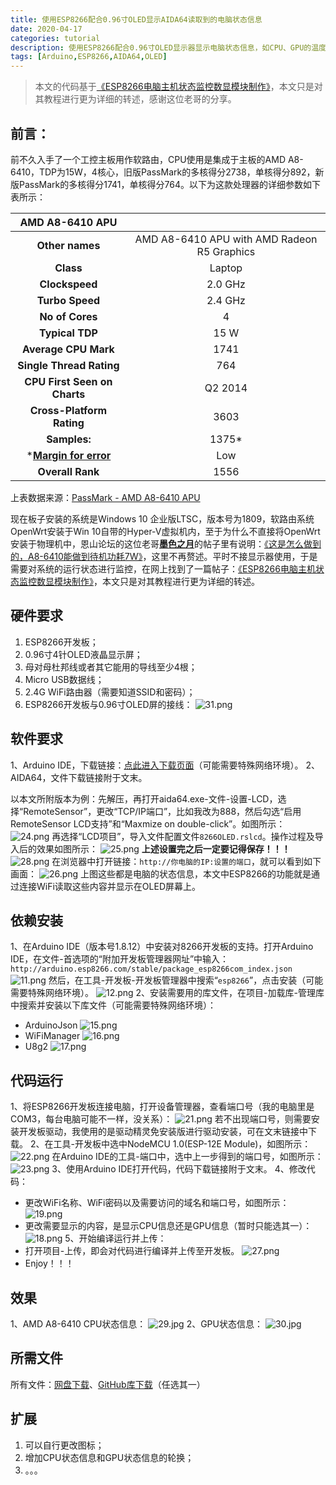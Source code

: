 ```yaml
---
title: 使用ESP8266配合0.96寸OLED显示AIDA64读取到的电脑状态信息
date: 2020-04-17
categories: tutorial
description: 使用ESP8266配合0.96寸OLED显示器显示电脑状态信息，如CPU、GPU的温度、风扇转速、占用率等。
tags: [Arduino,ESP8266,AIDA64,OLED]
---
```

>本文的代码基于[《ESP8266电脑主机状态监控数显模块制作》](https://www.mydigit.cn/forum.php?mod=viewthread&tid=126778)，本文只是对其教程进行更为详细的转述，感谢这位老哥的分享。

## 前言：
前不久入手了一个工控主板用作软路由，CPU使用是集成于主板的AMD A8-6410，TDP为15W，4核心，旧版PassMark的多核得分2738，单核得分892，新版PassMark的多核得分1741，单核得分764。以下为这款处理器的详细参数如下表所示：

| AMD A8-6410 APU |  |
|:--------:|:--------:|
| **Other names** | AMD A8-6410 APU with AMD Radeon R5 Graphics |
| **Class** | Laptop |
| **Clockspeed** | 2.0 GHz |
| **Turbo Speed** | 2.4 GHz |
| **No of Cores** | 4 |
| **Typical TDP** | 15 W |
| **Average CPU Mark** | 1741 |
| **Single Thread Rating** | 764 |
| **CPU First Seen on Charts** | Q2 2014 |
| **Cross-Platform Rating** | 3603 |
| **Samples:**  | 1375* |
| *[**Margin for error**](https://www.cpubenchmark.net/graph_notes.html#samples)  | Low |
| **Overall Rank** | 1556 |

上表数据来源：[PassMark - AMD A8-6410 APU](https://www.cpubenchmark.net/cpu.php?cpu=AMD%20A8-6410%20APU)

现在板子安装的系统是Windows 10 企业版LTSC，版本号为1809，软路由系统OpenWrt安装于Win 10自带的Hyper-V虚拟机内，至于为什么不直接将OpenWrt安装于物理机中，恩山论坛的这位老哥[**墨色之月**](https://www.right.com.cn/forum/space-uid-306311.html)的帖子里有说明：[《这是怎么做到的，A8-6410能做到待机功耗7W》](https://www.right.com.cn/forum/thread-2959996-1-1.html)，这里不再赘述。平时不接显示器使用，于是需要对系统的运行状态进行监控，在网上找到了一篇帖子：[《ESP8266电脑主机状态监控数显模块制作》](https://www.mydigit.cn/forum.php?mod=viewthread&tid=126778)，本文只是对其教程进行更为详细的转述。

## 硬件要求

 1. ESP8266开发板；
 2. 0.96寸4针OLED液晶显示屏；
 3. 母对母杜邦线或者其它能用的导线至少4根；
 4. Micro USB数据线；
 5. 2.4G WiFi路由器（需要知道SSID和密码）；
 6. ESP8266开发板与0.96寸OLED屏的接线：
 ![31.png](https://i.loli.net/2020/04/17/lkzAfhvHKW4bLUx.png)

## 软件要求

1、Arduino IDE，下载链接：[点此进入下载页面](https://www.arduino.cc/en/Main/Software?setlang=cn)（可能需要特殊网络环境）。
2、AIDA64，文件下载链接附于文末。

以本文所附版本为例：先解压，再打开aida64.exe-文件-设置-LCD，选择“RemoteSensor”，更改“TCP/IP端口”，比如我改为888，然后勾选“启用RemoteSensor LCD支持”和“Maxmize on double-click”。如图所示：
![24.png](https://i.loli.net/2020/04/17/dXwTSPfoR9FnK41.png)
再选择“LCD项目”，导入文件配置文件`8266OLED.rslcd`。操作过程及导入后的效果如图所示：
![25.png](https://i.loli.net/2020/04/17/5ZRyrHTUxDCdfaL.png)
**上述设置完之后一定要记得保存！！！** 
![28.png](https://i.loli.net/2020/04/17/M3xHckJC16pdKej.png)
在浏览器中打开链接：`http://你电脑的IP:设置的端口`，就可以看到如下画面：
![26.png](https://i.loli.net/2020/04/17/qxjdUHXPysBrAFl.png)
上图这些都是电脑的状态信息，本文中ESP8266的功能就是通过连接WiFi读取这些内容并显示在OLED屏幕上。

## 依赖安装

1、在Arduino IDE（版本号1.8.12）中安装对8266开发板的支持。打开Arduino IDE，在文件-首选项的“附加开发板管理器网址”中输入：`http://arduino.esp8266.com/stable/package_esp8266com_index.json`
![11.png](https://i.loli.net/2020/04/17/tWvzpneNaXo48bU.png)
然后，在工具-开发板-开发板管理器中搜索“`esp8266`”，点击安装（可能需要特殊网络环境）。
![12.png](https://i.loli.net/2020/04/17/rLDIhemUsOGdc6F.png)
2、安装需要用的库文件，在项目-加载库-管理库中搜索并安装以下库文件（可能需要特殊网络环境）：
- ArduinoJson
![15.png](https://i.loli.net/2020/04/17/rRYNZnQymPdVS1W.png)
- WiFiManager
![16.png](https://i.loli.net/2020/04/17/kVldPYK5ZQrbsJz.png)
- U8g2
![17.png](https://i.loli.net/2020/04/17/IDV1bkaKNzPtQvE.png)

## 代码运行

1、将ESP8266开发板连接电脑，打开设备管理器，查看端口号（我的电脑里是COM3，每台电脑可能不一样，没关系）：
![21.png](https://i.loli.net/2020/04/17/x2gaELpYnA9ulwh.png)
若不出现端口号，则需要安装开发板驱动，我使用的是驱动精灵免安装版进行驱动安装，可在文末链接中下载。
2、在工具-开发板中选中NodeMCU 1.0(ESP-12E Module)，如图所示：
![22.png](https://i.loli.net/2020/04/17/A54FiScyNnUmX1I.png)
在Arduino IDE的工具-端口中，选中上一步得到的端口号，如图所示：
![23.png](https://i.loli.net/2020/04/17/itJD2BawqVLNEAH.png)
3、使用Arduino IDE打开代码，代码下载链接附于文末。
4、修改代码：
- 更改WiFi名称、WiFi密码以及需要访问的域名和端口号，如图所示：
![19.png](https://i.loli.net/2020/04/17/xAzQJYH2F1lgNrL.png)
- 更改需要显示的内容，是显示CPU信息还是GPU信息（暂时只能选其一）：
![18.png](https://i.loli.net/2020/04/17/j9Mayh5lWGmS6H1.png)
5、开始编译运行并上传：
- 打开项目-上传，即会对代码进行编译并上传至开发板。
![27.png](https://i.loli.net/2020/04/17/7a3V1w8qIsDFfrW.png)
 -  Enjoy！！！
 
## 效果

1、AMD A8-6410 CPU状态信息：
![29.jpg](https://i.loli.net/2020/04/17/fTXB4HYMrkEmQgW.jpg)
2、GPU状态信息：
![30.jpg](https://i.loli.net/2020/04/17/gTxDSdQbnHosfqc.jpg)

## 所需文件
所有文件：[网盘下载](https://xrp001.lanzous.com/b00zesdlc)、[GitHub库下载](https://github.com/xrp001/AIDA64_ESP8266_Reader)（任选其一）

## 扩展

1. 可以自行更改图标；
2. 增加CPU状态信息和GPU状态信息的轮换；
3. 。。。
